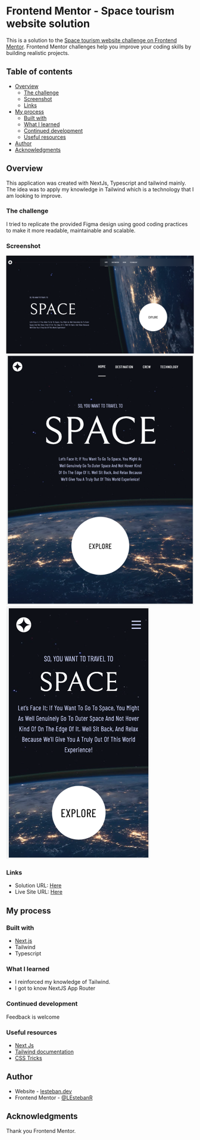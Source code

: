 # Frontend Mentor - Space tourism website solution

This is a solution to the [Space tourism website challenge on Frontend Mentor](https://www.frontendmentor.io/challenges/space-tourism-multipage-website-gRWj1URZ3). Frontend Mentor challenges help you improve your coding skills by building realistic projects.

## Table of contents

- [Overview](#overview)
  - [The challenge](#the-challenge)
  - [Screenshot](#screenshot)
  - [Links](#links)
- [My process](#my-process)
  - [Built with](#built-with)
  - [What I learned](#what-i-learned)
  - [Continued development](#continued-development)
  - [Useful resources](#useful-resources)
- [Author](#author)
- [Acknowledgments](#acknowledgments)

## Overview

This application was created with NextJs, Typescript and tailwind mainly. The idea was to apply my knowledge in Tailwind which is a technology that I am looking to improve.

### The challenge

I tried to replicate the provided Figma design using good coding practices to make it more readable, maintainable and scalable.

### Screenshot

![Home Desktop](./public/screenshots/home-desktop.png)
![Home Tablet](./public/screenshots/home-tablet.png)
![Home Mobile](./public/screenshots/home-mobile.png)

### Links

- Solution URL: [Here](https://github.com/LEstebanR/FM_Space_Tourism)
- Live Site URL: [Here](https://fm-space-tourism-iota.vercel.app/)

## My process

### Built with

- [Next.js](https://nextjs.org/)
- Tailwind
- Typescript

### What I learned

- I reinforced my knowledge of Tailwind.
- I got to know NextJS App Router

### Continued development

Feedback is welcome

### Useful resources

- [Next Js](https://nextjs.org/docs)
- [Tailwind documentation](https://tailwindcss.com/docs/installation)
- [CSS Tricks](https://css-tricks.com/snippets/css/a-guide-to-flexbox/)

## Author

- Website - [lesteban.dev](https://www.lesteban.dev/)
- Frontend Mentor - [@LEstebanR](https://www.frontendmentor.io/profile/LEstebanR)

## Acknowledgments

Thank you Frontend Mentor.
